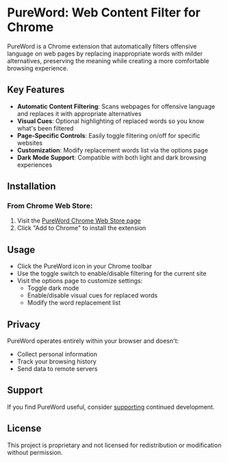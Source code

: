 # PureWord: Web Content Filter for Chrome

PureWord is a Chrome extension that automatically filters offensive language on web pages by replacing inappropriate words with milder alternatives, preserving the meaning while creating a more comfortable browsing experience.

## Key Features

- **Automatic Content Filtering**: Scans webpages for offensive language and replaces it with appropriate alternatives
- **Visual Cues**: Optional highlighting of replaced words so you know what's been filtered
- **Page-Specific Controls**: Easily toggle filtering on/off for specific websites
- **Customization**: Modify replacement words list via the options page
- **Dark Mode Support**: Compatible with both light and dark browsing experiences

## Installation

### From Chrome Web Store:
1. Visit the [PureWord Chrome Web Store page](#)
2. Click "Add to Chrome" to install the extension

## Usage

- Click the PureWord icon in your Chrome toolbar
- Use the toggle switch to enable/disable filtering for the current site
- Visit the options page to customize settings:
  - Toggle dark mode
  - Enable/disable visual cues for replaced words
  - Modify the word replacement list

## Privacy

PureWord operates entirely within your browser and doesn't:
- Collect personal information
- Track your browsing history
- Send data to remote servers

## Support

If you find PureWord useful, consider [supporting](https://www.paypal.com/donate/?hosted_button_id=N75RNKG8WRQSL) continued development.

## License

This project is proprietary and not licensed for redistribution or modification without permission.